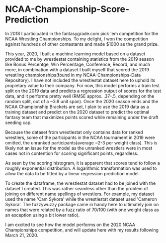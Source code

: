 # NCAA-Championship-Score-Prediction

In 2018 I participated in the fantasygrade.com pick 'em competition for the NCAA Wrestling Championships. To my delight, I won the competition against hundreds of other contestants and made $1000 as the grand prize. 

This year, 2020, I built a machine learning model based on a dataset provided to me by wrestlestat containing statistics from the 2019 season like Bonus Percentge, Win Percentage, Conference, Record, and much more, in combination with a dataset I built myself that scored the 2019 wrestling championships(found in my NCAA-Championships-Data Repository). I have not included the wrestlestat dataset here to uphold its propietary value to their company. For now, this model performs a train test split on the 2019 data and predicts a regression output of scores for the test data, and it performs pretty well (RMSE approx. .37-.5, depending on the random split, out of a ~3.8 unit span). Once the 2020 season ends and the NCAA Championship Brackets are set, I plan to use the 2019 data as a training dataset and predict on the 2020 dataset to predict the optimal fantasy team that maximizes points scored while remaining under the draft seeding cap.

Because the dataset from wrestlestat only contains data for ranked wrestlers, some of the participants in the NCAA tournament in 2019 were omitted, the unranked participants(average ~2-3 per weight class). This is likely not an issue for the model as the unranked wrestlers were in most cases not in contention for scoring significant points, regardless.

As seen by the scoring histogram, it is apparent that scores tend to follow a roughly exponential distribution. A logarithmic transformation was used to allow the data to be fitted by a linear regression prediction model.

To create the dataframe, the wrestlestat dataset had to be joined with the dataset I created. This was rather seamless other than the problem of joining on different name spellings of wrestlers. For example, my dataset used the name 'Cam Sykora' while the wrestlestat dataset used 'Cameron Sykora'. The fuzzywuzzy package came in handy here to ultimately join on names that were related by a fuzz ratio of 70/100 (with one weight class as an exception using a bit lower ratio).

I am excited to see how the model performs on the 2020 NCAA Championships competition, and will update here with my results following March 21, 2020.
